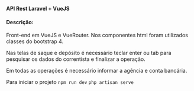 **API Rest Laravel + VueJS**

#### Descrição:

Front-end em VueJS e VueRouter.
Nos componentes html foram utilizados classes do bootstrap 4.

Nas telas de saque e depósito é necessário teclar enter ou tab para pesquisar os dados do correntista e finalizar a operação.

Em todas as operações é necessário informar a agência e conta bancária.


Para iniciar o projeto
`npm run dev`
`php artisan serve`
